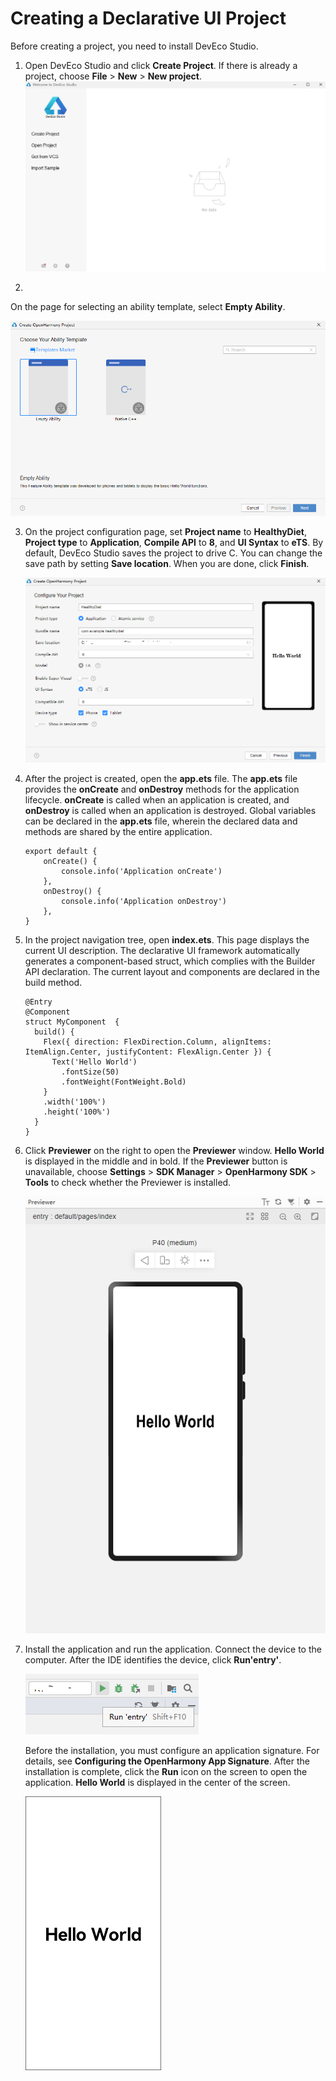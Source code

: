 # Creating a Declarative UI Project


Before creating a project, you need to install DevEco Studio. 


1. Open DevEco Studio and click **Create Project**. If there is already a project, choose **File** > **New** > **New project**.
   ![en-us_image_0000001168956332](figures/en-us_image_0000001168956332.png)

2. 


   On the page for selecting an ability template, select **Empty Ability**.

   ![en-us_image_0000001168059158](figures/en-us_image_0000001168059158.png)

3. On the project configuration page, set **Project name** to **HealthyDiet**, **Project type** to **Application**, **Compile API** to **8**, and **UI Syntax** to **eTS**. By default, DevEco Studio saves the project to drive C. You can change the save path by setting **Save location**. When you are done, click **Finish**.
   


   ![en-us_image_0000001167746622](figures/en-us_image_0000001167746622.png)

4. After the project is created, open the **app.ets** file.
     The **app.ets** file provides the **onCreate** and **onDestroy** methods for the application lifecycle. **onCreate** is called when an application is created, and **onDestroy** is called when an application is destroyed. Global variables can be declared in the **app.ets** file, wherein the declared data and methods are shared by the entire application.

   ```
   export default {
       onCreate() {
           console.info('Application onCreate')
       },
       onDestroy() {
           console.info('Application onDestroy')
       },
   }
   ```

5. In the project navigation tree, open **index.ets**. This page displays the current UI description. The declarative UI framework automatically generates a component-based struct, which complies with the Builder API declaration. The current layout and components are declared in the build method.

   ```
   @Entry
   @Component
   struct MyComponent  {
     build() {
       Flex({ direction: FlexDirection.Column, alignItems: ItemAlign.Center, justifyContent: FlexAlign.Center }) {
         Text('Hello World')
           .fontSize(50)
           .fontWeight(FontWeight.Bold)
       }
       .width('100%')
       .height('100%')
     }
   }
   ```

6. Click **Previewer** on the right to open the **Previewer** window. **Hello World** is displayed in the middle and in bold.
   If the **Previewer** button is unavailable, choose **Settings** > **SDK Manager** > **OpenHarmony SDK** > **Tools** to check whether the Previewer is installed.

   ![en-us_image_0000001222807756](figures/en-us_image_0000001222807756.png)

7. Install the application and run the application. Connect the device to the computer. After the IDE identifies the device, click **Run'entry'**.

   ![en-us_image_0000001148858818](figures/en-us_image_0000001148858818.png)

   Before the installation, you must configure an application signature. For details, see **Configuring the OpenHarmony App Signature**. After the installation is complete, click the **Run** icon on the screen to open the application. **Hello World** is displayed in the center of the screen.

   ![en-us_image_0000001267647841](figures/en-us_image_0000001267647841.png)
